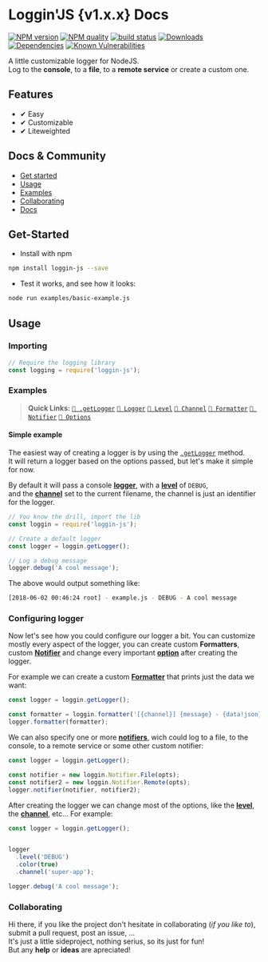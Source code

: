 

<!-- Links -->
[npm-image]: https://img.shields.io/npm/v/loggin-js.svg?style=flat-square
[npm-url]: https://npmjs.org/package/loggin-js

[travis-image]: https://img.shields.io/travis/nombrekeff/loggin-js.svg?style=flat-square
[travis-url]: https://travis-ci.org/nombrekeff/loggin-js

[code-quality-badge]: http://npm.packagequality.com/shield/loggin-js.svg?style=flat-square
[code-quality-link]: https://packagequality.com/#?package=loggin-js

[downloads-badge]: https://img.shields.io/npm/dt/loggin-js.svg?style=flat-square
[downloads-link]: https://www.npmjs.com/package/loggin-js

[dependencies-badge]: https://img.shields.io/david/nombrekeff/loggin-js.svg?style=flat-square
[dependencies-link]: https://david-dm.org/nombrekeff/loggin-js?view=tree

[vulnerabilities-badge]: https://snyk.io/test/npm/loggin-js/badge.svg?style=flat-square
[vulnerabilities-link]: https://snyk.io/test/npm/loggin-js

[docs:severity]: https://github.com/nombrekeff/loggin-js/wiki/Severity
[docs:notifiers]: https://github.com/nombrekeff/loggin-js/wiki/Notifiers
[docs:formatter]: https://github.com/nombrekeff/loggin-js/wiki/formatters
[docs:logger]: https://github.com/nombrekeff/loggin-js/wiki/logger
[docs:getLogger]: https://github.com/nombrekeff/loggin-js/wiki/getLogger
[docs:channel]: https://github.com/nombrekeff/loggin-js/wiki/channel
[docs:logger-options]: https://github.com/nombrekeff/loggin-js/wiki/logger-options

# Loggin'JS {v1.x.x} Docs
[![NPM version][npm-image]][npm-url]
[![NPM quality][code-quality-badge]][code-quality-link]
[![build status][travis-image]][travis-url]
[![Downloads][downloads-badge]][downloads-link]
[![Dependencies][dependencies-badge]][dependencies-link]
[![Known Vulnerabilities][vulnerabilities-badge]][vulnerabilities-link]


A little customizable logger for NodeJS.  
Log to the **console**, to a **file**, to a **remote service** or create a custom one.

## Features
* ✔︎ Easy 
* ✔︎ Customizable
* ✔︎ Liteweighted

## Docs & Community
* [Get started](#get-started)
* [Usage](#usage)
* [Examples](#examples)
* [Collaborating](#collaborating)
* [Docs](https://github.com/nombrekeff/logging-js/wiki)

## Get-Started
* Install with npm
```bash
npm install loggin-js --save
```

* Test it works, and see how it looks:
```bash
node run examples/basic-example.js
```

## Usage
### Importing
```javascript
// Require the logging library
const logging = require('loggin-js');
```

### Examples
> **Quick Links:**
[`🔗 .getLogger`][docs:getLogger]
[`🔗 Logger`][docs:logger]
[`🔗 Level`][docs:severity]
[`🔗 Channel`][docs:channel]
[`🔗 Formatter`][docs:formatter]
[`🔗 Notifier`][docs:notifiers]
[`🔗 Options`][docs:logger-options]
#### Simple example
The easiest way of creating a logger is by using the [`.getLogger`][docs:getLogger] method.  
It will return a logger based on the options passed, but let's make it simple for now.

By default it will pass a console [**logger**][docs:logger], with a [**level**][docs:severity] of `DEBUG`,   
and the [**channel**][docs:channel] set to the current filename, the channel is just an identifier for the logger.
```js
// You know the drill, import the lib
const loggin = require('loggin-js');

// Create a default logger
const logger = loggin.getLogger();

// Log a debug message
logger.debug('A cool message');
```
The above would output something like:
```bash
[2018-06-02 00:46:24 root] - example.js - DEBUG - A cool message
```

### Configuring logger

Now let's see how you could configure our logger a bit.
You can customize mostly every aspect of the logger, you can create custom **Formatters**, custom [**Notifier**][docs:notifiers] and change every important [**option**][docs:logger-options] after creating the logger.

For example we can create a custom [**Formatter**][docs:formatter] that prints just the data we want:
```js
const logger = loggin.getLogger();

const formatter = loggin.formatter('[{channel}] {message} - {data!json}');
logger.formatter(formatter);
```

We can also specify one or more [**notifiers**][docs:notifiers], wich could log to a file, 
to the console, to a remote service or some other custom notifier:
```js
const logger = loggin.getLogger();

const notifier = new loggin.Notifier.File(opts);
const notifier2 = new loggin.Notifier.Remote(opts);
logger.notifier(notifier, notifier2);
```

After creating the logger we can change most of the options, like the [**level**][docs:severity], the [**channel**][docs:channel], etc... For example:
```js
const logger = loggin.getLogger();


logger
  .level('DEBUG')
  .color(true)
  .channel('super-app');

logger.debug('A cool message');
```

### Collaborating
Hi there, if you like the project don't hesitate in collaborating (_if you like to_), submit a pull request, post an issue, ...   
It's just a little sideproject, nothing serius, so its just for fun!  
But any **help** or **ideas** are apreciated!


[RFC3164]: https://tools.ietf.org/html/rfc3164
